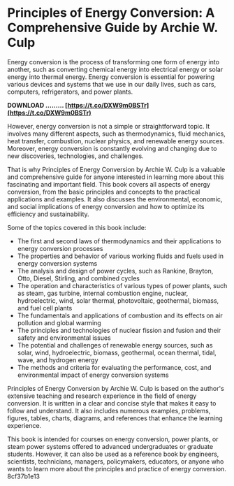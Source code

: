# Principles of Energy Conversion: A Comprehensive Guide by Archie W. Culp
 
Energy conversion is the process of transforming one form of energy into another, such as converting chemical energy into electrical energy or solar energy into thermal energy. Energy conversion is essential for powering various devices and systems that we use in our daily lives, such as cars, computers, refrigerators, and power plants.
 
**DOWNLOAD ……… [https://t.co/DXW9m0BSTr](https://t.co/DXW9m0BSTr)**


 
However, energy conversion is not a simple or straightforward topic. It involves many different aspects, such as thermodynamics, fluid mechanics, heat transfer, combustion, nuclear physics, and renewable energy sources. Moreover, energy conversion is constantly evolving and changing due to new discoveries, technologies, and challenges.
 
That is why Principles of Energy Conversion by Archie W. Culp is a valuable and comprehensive guide for anyone interested in learning more about this fascinating and important field. This book covers all aspects of energy conversion, from the basic principles and concepts to the practical applications and examples. It also discusses the environmental, economic, and social implications of energy conversion and how to optimize its efficiency and sustainability.
 
Some of the topics covered in this book include:
 
- The first and second laws of thermodynamics and their applications to energy conversion processes
- The properties and behavior of various working fluids and fuels used in energy conversion systems
- The analysis and design of power cycles, such as Rankine, Brayton, Otto, Diesel, Stirling, and combined cycles
- The operation and characteristics of various types of power plants, such as steam, gas turbine, internal combustion engine, nuclear, hydroelectric, wind, solar thermal, photovoltaic, geothermal, biomass, and fuel cell plants
- The fundamentals and applications of combustion and its effects on air pollution and global warming
- The principles and technologies of nuclear fission and fusion and their safety and environmental issues
- The potential and challenges of renewable energy sources, such as solar, wind, hydroelectric, biomass, geothermal, ocean thermal, tidal, wave, and hydrogen energy
- The methods and criteria for evaluating the performance, cost, and environmental impact of energy conversion systems

Principles of Energy Conversion by Archie W. Culp is based on the author's extensive teaching and research experience in the field of energy conversion. It is written in a clear and concise style that makes it easy to follow and understand. It also includes numerous examples, problems, figures, tables, charts, diagrams, and references that enhance the learning experience.
 
This book is intended for courses on energy conversion, power plants, or steam power systems offered to advanced undergraduates or graduate students. However, it can also be used as a reference book by engineers, scientists, technicians, managers, policymakers, educators, or anyone who wants to learn more about the principles and practice of energy conversion.
 8cf37b1e13
 
